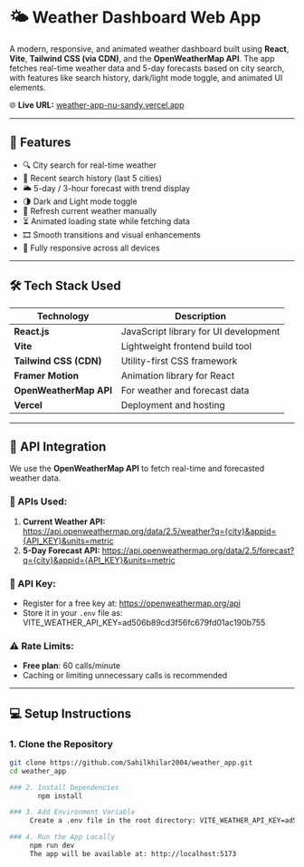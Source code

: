 # 🌤️ Weather Dashboard Web App

A modern, responsive, and animated weather dashboard built using **React**, **Vite**, **Tailwind CSS (via CDN)**, and the **OpenWeatherMap API**. The app fetches real-time weather data and 5-day forecasts based on city search, with features like search history, dark/light mode toggle, and animated UI elements.

🌐 **Live URL:** [weather-app-nu-sandy.vercel.app](https://weather-app-nu-sandy.vercel.app/)

---

## 🚀 Features

- 🔍 City search for real-time weather
- 🧾 Recent search history (last 5 cities)
- 🌥️ 5-day / 3-hour forecast with trend display
- 🌗 Dark and Light mode toggle
- 🔁 Refresh current weather manually
- ⏳ Animated loading state while fetching data
- 🎞️ Smooth transitions and visual enhancements
- 📱 Fully responsive across all devices

---

## 🛠️ Tech Stack Used

| Technology     | Description                               |
|----------------|-------------------------------------------|
| **React.js**   | JavaScript library for UI development     |
| **Vite**       | Lightweight frontend build tool           |
| **Tailwind CSS (CDN)** | Utility-first CSS framework       |
| **Framer Motion** | Animation library for React           |
| **OpenWeatherMap API** | For weather and forecast data     |
| **Vercel**     | Deployment and hosting                    |

---

## 🧰 API Integration

We use the **OpenWeatherMap API** to fetch real-time and forecasted weather data.

### 📌 APIs Used:
1. **Current Weather API:**
https://api.openweathermap.org/data/2.5/weather?q={city}&appid={API_KEY}&units=metric
2. **5-Day Forecast API:**
https://api.openweathermap.org/data/2.5/forecast?q={city}&appid={API_KEY}&units=metric


### 🔐 API Key:
- Register for a free key at: https://openweathermap.org/api
- Store it in your `.env` file as: VITE_WEATHER_API_KEY=ad506b89cd3f56fc679fd01ac190b755


### ⚠️ Rate Limits:
- **Free plan**: 60 calls/minute
- Caching or limiting unnecessary calls is recommended

---

## 💻 Setup Instructions

### 1. Clone the Repository

```bash
git clone https://github.com/Sahilkhilar2004/weather_app.git
cd weather_app

### 2. Install Dependencies 
       npm install

### 3. Add Environment Variable
     Create a .env file in the root directory: VITE_WEATHER_API_KEY=ad506b89cd3f56fc679fd01ac190b755

### 4. Run the App Locally
     npm run dev
     The app will be available at: http://localhost:5173

